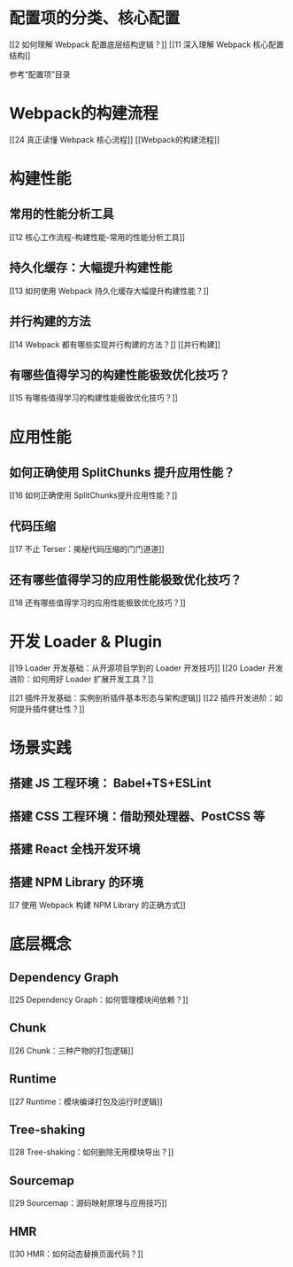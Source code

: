 

# 配置项的分类、核心配置
[[2 如何理解 Webpack 配置底层结构逻辑？]]
[[11 深入理解 Webpack 核心配置结构]]

参考“配置项”目录

# Webpack的构建流程
[[24 真正读懂 Webpack 核心流程]]
[[Webpack的构建流程]]


# 构建性能

## 常用的性能分析工具
[[12 核心工作流程-构建性能-常用的性能分析工具]]

## 持久化缓存：大幅提升构建性能
[[13 如何使用 Webpack 持久化缓存大幅提升构建性能？]]

## 并行构建的方法
[[14 Webpack 都有哪些实现并行构建的方法？]]
[[并行构建]]


## 有哪些值得学习的构建性能极致优化技巧？
[[15 有哪些值得学习的构建性能极致优化技巧？]]


# 应用性能

## 如何正确使用 SplitChunks 提升应用性能？
[[16 如何正确使用 SplitChunks提升应用性能？]]


## 代码压缩

[[17 不止 Terser：揭秘代码压缩的门门道道]]


## 还有哪些值得学习的应用性能极致优化技巧？

[[18 还有哪些值得学习的应用性能极致优化技巧？]]


# 开发 Loader & Plugin
[[19 Loader 开发基础：从开源项目学到的 Loader 开发技巧]]
[[20 Loader 开发进阶：如何用好 Loader 扩展开发工具？]]

[[21 插件开发基础：实例剖析插件基本形态与架构逻辑]]
[[22 插件开发进阶：如何提升插件健壮性？]]



# 场景实践

## 搭建 JS 工程环境： Babel+TS+ESLint

## 搭建 CSS 工程环境：借助预处理器、PostCSS 等

## 搭建 React 全栈开发环境

## 搭建 NPM Library 的环境
[[7 使用 Webpack 构建 NPM Library 的正确方式]]


# 底层概念

## Dependency Graph
[[25 Dependency Graph：如何管理模块间依赖？]]

## Chunk
[[26 Chunk：三种产物的打包逻辑]]

## Runtime
[[27 Runtime：模块编译打包及运行时逻辑]]

## Tree-shaking
[[28 Tree-shaking：如何删除无用模块导出？]]

## Sourcemap
[[29 Sourcemap：源码映射原理与应用技巧]]

## HMR
[[30 HMR：如何动态替换页面代码？]]


